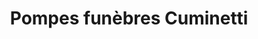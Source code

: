 ---
title: "Pompes funèbres Cuminetti"
url: /saint-lizier/pompes-funebres-cuminetti/
shop: Bestattungen
---